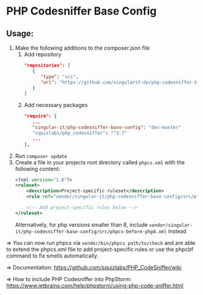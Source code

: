 # PHP Codesniffer Base Config

## Usage:

1. Make the following additions to the composer.json file
   1. Add repository
        ```json
        "repositories": [
           {
              "type": "vcs",
              "url": "https://github.com/singularit-de/php-codesniffer-base-config.git"
           }
       ]
      ```
   2. Add necessary packages 
      ```json
      "require": {
         ...
         "singular-it/php-codesniffer-base-config": "dev-master"
         "squizlabs/php_codesniffer": "^3.7"
         ...
      },
      ```
2. Run ``composer update``
3. Create a file in your projects root directory called ``phpcs.xml`` with the following content:
    ```xml
   <?xml version="1.0"?>
    <ruleset>
        <description>Project-specific ruleset</description>
        <rule ref="vendor/singular-it/php-codesniffer-base-config/src/phpcs.xml"/>
    
        <!-- Add project-specific rules below -->
    </ruleset>
   ```
   Alternatively, for php versions smaller than 8, include ``vendor/singular-it/php-codesniffer-base-config/src/phpcs-before-php8.xml`` instead

=> You can now run phpcs via ``vendor/bin/phpcs path/to/check`` and are able to extend the phpcs.xml file to add project-specific rules or use the phpcbf command to fix smells automatically.

=> Documentation: https://github.com/squizlabs/PHP_CodeSniffer/wiki

=> How to include PHP Codesniffer into PhpStorm: https://www.jetbrains.com/help/phpstorm/using-php-code-sniffer.html